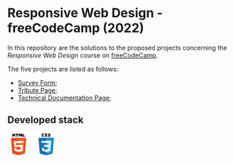 # Responsive Web Design - freeCodeCamp (2022)

In this repository are the solutions to the proposed projects concerning the *Responsive Web Design* course on [freeCodeCamp](https://www.freecodecamp.org/learn/2022/responsive-web-design/).

The five projects are listed as follows:

- [Survey Form](https://www.freecodecamp.org/learn/2022/responsive-web-design/build-a-survey-form-project/build-a-survey-form);
- [Tribute Page](https://www.freecodecamp.org/learn/2022/responsive-web-design/build-a-tribute-page-project/build-a-tribute-page);
- [Technical Documentation Page](https://www.freecodecamp.org/learn/2022/responsive-web-design/build-a-technical-documentation-page-project/build-a-technical-documentation-page);

## Developed stack

<a href="https://developer.mozilla.org/en-US/docs/Web/HTML/Viewport_meta_tag"><img src="https://github.com/devicons/devicon/blob/master/icons/html5/html5-original-wordmark.svg" alt="HTML Logo" width="50px" height="50px"></a>&nbsp;&nbsp;
<a href="https://developer.mozilla.org/en-US/docs/Web/CSS"><img src="https://github.com/devicons/devicon/blob/master/icons/css3/css3-original-wordmark.svg" alt="CSS Logo" width="50px" height="50px"></a>&nbsp;&nbsp;
